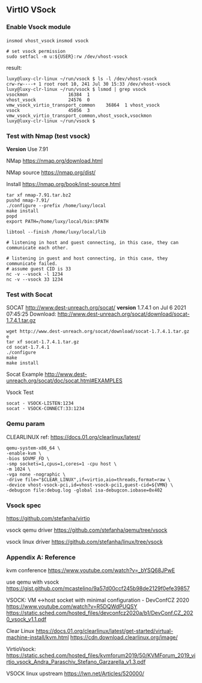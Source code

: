 

## VirtIO VSock

###  Enable Vsock module

```insmod vhost_vsock```
```insmod vsock```

```
# set vsock permission
sudo setfacl -m u:${USER}:rw /dev/vhost-vsock
```

result:
```
luxy@luxy-clr-linux ~/run/vsock $ ls -l /dev/vhost-vsock
crw-rw----+ 1 root root 10, 241 Jul 30 15:33 /dev/vhost-vsock
luxy@luxy-clr-linux ~/run/vsock $ lsmod | grep vsock
vsockmon               16384  1
vhost_vsock            24576  0
vmw_vsock_virtio_transport_common    36864  1 vhost_vsock
vsock                  45056  3 vmw_vsock_virtio_transport_common,vhost_vsock,vsockmon
luxy@luxy-clr-linux ~/run/vsock $
```


### Test with Nmap (test vsock)

**Version** Use 7.91

NMap
https://nmap.org/download.html

NMap source
https://nmap.org/dist/

Install
https://nmap.org/book/inst-source.html

```
tar xf nmap-7.91.tar.bz2
pushd nmap-7.91/
./configure --prefix /home/luxy/local
make install
popd
export PATH=/home/luxy/local/bin:$PATH

libtool --finish /home/luxy/local/lib
```


```
# listening in host and guest connecting, in this case, they can communicate each other.

# listening in guest and host connecting, in this case, they communicate failed.
# assume guest CID is 33
nc -v --vsock -l 1234
nc -v --vsock 33 1234
```

### Test with Socat

SOCAT
http://www.dest-unreach.org/socat/
**version** 1.7.4.1 on Jul  6 2021 07:45:25
Download: http://www.dest-unreach.org/socat/download/socat-1.7.4.1.tar.gz

```
wget http://www.dest-unreach.org/socat/download/socat-1.7.4.1.tar.gz
e
tar xf socat-1.7.4.1.tar.gz
cd socat-1.7.4.1
./configure
make
make install
```

Socat Example
http://www.dest-unreach.org/socat/doc/socat.html#EXAMPLES

Vsock Test
```
socat - VSOCK-LISTEN:1234
socat - VSOCK-CONNECT:33:1234
```


### Qemu param

CLEARLINUX ref: https://docs.01.org/clearlinux/latest/

```
qemu-system-x86_64 \
-enable-kvm \
-bios $OVMF_FD \
-smp sockets=1,cpus=1,cores=1 -cpu host \
-m 1024 \
-vga none -nographic \
-drive file="$CLEAR_LINUX",if=virtio,aio=threads,format=raw \
-device vhost-vsock-pci,id=vhost-vsock-pci1,guest-cid=${VMN} \
-debugcon file:debug.log -global isa-debugcon.iobase=0x402
 ```


### Vsock spec

https://github.com/stefanha/virtio

vsock qemu driver
https://github.com/stefanha/qemu/tree/vsock

vsock linux driver
https://github.com/stefanha/linux/tree/vsock


### Appendix A: Reference
kvm conference
https://www.youtube.com/watch?v=_bYSQ68JPwE

use qemu with vsock
https://gist.github.com/mcastelino/9a57d00ccf245b98de2129f0efe39857

VSOCK: VM ↔host socket with minimal configuration - DevConfCZ 2020
https://www.youtube.com/watch?v=R5DQWdPUQSY
https://static.sched.com/hosted_files/devconfcz2020a/b1/DevConf.CZ_2020_vsock_v1.1.pdf

Clear Linux
https://docs.01.org/clearlinux/latest/get-started/virtual-machine-install/kvm.html
https://cdn.download.clearlinux.org/image/

VirtioVsock:
https://static.sched.com/hosted_files/kvmforum2019/50/KVMForum_2019_virtio_vsock_Andra_Paraschiv_Stefano_Garzarella_v1.3.pdf

VSOCK linux upstream
https://lwn.net/Articles/520000/

